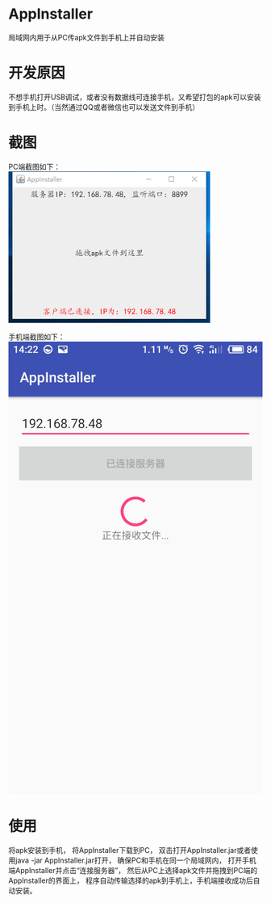 # AppInstaller
局域网内用于从PC传apk文件到手机上并自动安装

# 开发原因
不想手机打开USB调试，或者没有数据线可连接手机，又希望打包的apk可以安装到手机上时。（当然通过QQ或者微信也可以发送文件到手机）

# 截图
PC端截图如下：
![image](https://github.com/yubo725/AppInstaller/blob/master/AppInstaller_Server.png)

手机端截图如下：
![image](https://github.com/yubo725/AppInstaller/blob/master/AppInstaller_Client.jpg)

# 使用
将apk安装到手机，
将AppInstaller下载到PC，
双击打开AppInstaller.jar或者使用java -jar AppInstaller.jar打开，
确保PC和手机在同一个局域网内，
打开手机端AppInstaller并点击“连接服务器”，
然后从PC上选择apk文件并拖拽到PC端的AppInstaller的界面上，
程序自动传输选择的apk到手机上，手机端接收成功后自动安装。

